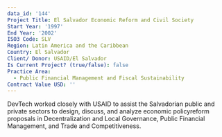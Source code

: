 ```yaml
---
data_id: '144'
Project Title: El Salvador Economic Reform and Civil Society
Start Year: '1997'
End Year: '2002'
ISO3 Code: SLV
Region: Latin America and the Caribbean
Country: El Salvador
Client/ Donor: USAID/El Salvador
Is Current Project? (true/false): false
Practice Area:
  - Public Financial Management and Fiscal Sustainability
Contract Value USD: ''
---
```

DevTech worked closely with USAID to assist the Salvadorian public and private sectors to design, discuss, and analyze economic policyreform proposals in Decentralization and Local Governance, Public Financial Management, and Trade and Competitiveness.
